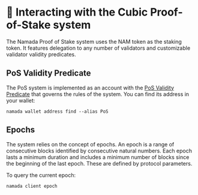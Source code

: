 # 🔏 Interacting with the Cubic Proof-of-Stake system

The Namada Proof of Stake system uses the NAM token as the staking token. It features delegation to any number of validators and customizable validator validity predicates.

## PoS Validity Predicate

The PoS system is implemented as an account with the [PoS Validity Predicate](https://github.com/anoma/namada/blob/namada/shared/src/ledger/pos/vp.rs) that governs the rules of the system. You can find its address in your wallet:

```shell
namada wallet address find --alias PoS
```

## Epochs

The system relies on the concept of epochs. An epoch is a range of consecutive blocks identified by consecutive natural numbers. Each epoch lasts a minimum duration and includes a minimum number of blocks since the beginning of the last epoch. These are defined by protocol parameters.

To query the current epoch:

```shell
namada client epoch
```